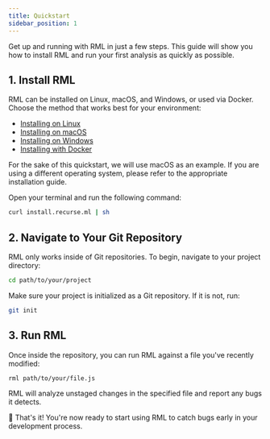 ```yaml
---
title: Quickstart
sidebar_position: 1
---
```


Get up and running with RML in just a few steps. This guide will show you how to install RML and run your first analysis as quickly as possible.

## 1. Install RML

RML can be installed on Linux, macOS, and Windows, or used via Docker. Choose the method that works best for your environment:

- [Installing on Linux](../getting-started/installing-on-linux)
- [Installing on macOS](../getting-started/installing-on-macos)
- [Installing on Windows](../getting-started/installing-on-windows)
- [Installing with Docker](../getting-started/installing-with-docker)

For the sake of this quickstart, we will use macOS as an example. If you are using a different operating system, please refer to the appropriate installation guide.

Open your terminal and run the following command:
```bash
curl install.recurse.ml | sh
```

## 2. Navigate to Your Git Repository

RML only works inside of Git repositories. To begin, navigate to your project directory:

```bash
cd path/to/your/project
```

Make sure your project is initialized as a Git repository. If it is not, run:


```bash
git init
```

## 3. Run RML

Once inside the repository, you can run RML against a file you've recently modified:

```bash
rml path/to/your/file.js
```

RML will analyze unstaged changes in the specified file and report any bugs it detects.

🎉 That's it! You're now ready to start using RML to catch bugs early in your development process.
